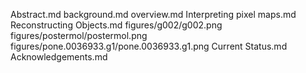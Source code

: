 Abstract.md
background.md
overview.md
Interpreting pixel maps.md
Reconstructing Objects.md
figures/g002/g002.png
figures/postermol/postermol.png
figures/pone.0036933.g1/pone.0036933.g1.png
Current Status.md
Acknowledgements.md
